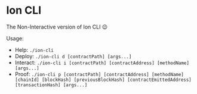 # Ion CLI

The Non-Interactive version of Ion CLI :wink:

Usage:
* Help: ```./ion-cli```
* Deploy: ```./ion-cli d [contractPath] [args...]```
* Interact: ```./ion-cli i [contractPath] [contractAddress] [methodName] [args...]```
* Proof: ```./ion-cli p [contractPath] [contractAddress] [methodName] [chainId] [blockHash] [previousBlockHash] [contractEmittedAddress] [transactionHash] [args...]```
